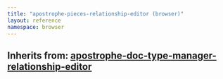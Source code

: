 ```yaml
---
title: "apostrophe-pieces-relationship-editor (browser)"
layout: reference
namespace: browser
---
```

## Inherits from: [apostrophe-doc-type-manager-relationship-editor](../apostrophe-doc-type-manager/browser-apostrophe-doc-type-manager-relationship-editor.html)

